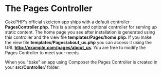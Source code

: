 # The Pages Controller

CakePHP's official skeleton app ships with a default controller **PagesController.php**.
This is a simple and optional controller for serving up static content. The home page
you see after installation is generated using this controller and the view
file **templates/Pages/home.php**. If you make the view file
**templates/Pages/about_us.php** you can access it using the URL
**http://example.com/pages/about_us**. You are free to modify the Pages
Controller to meet your needs.

When you "bake" an app using Composer the Pages Controller is created in your
**src/Controller/** folder.
